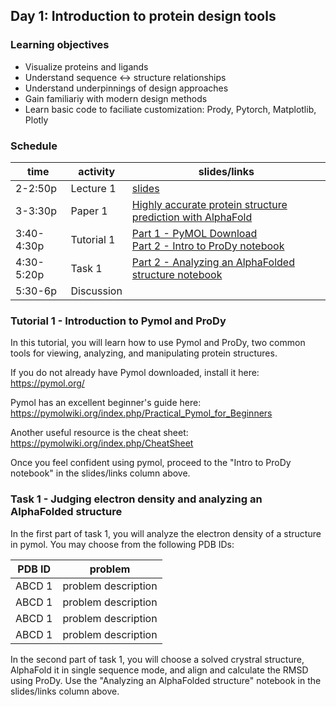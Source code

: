 ## Day 1: Introduction to protein design tools

### Learning objectives
- Visualize proteins and ligands
- Understand sequence <-> structure relationships
- Understand underpinnings of design approaches
- Gain familiariy with modern design methods
- Learn basic code to faciliate customization: Prody, Pytorch, Matplotlib, Plotly

### Schedule


| time | activity | slides/links |
|---|---|---|
| 2-2:50p | Lecture 1 | [slides](https://github.com/jmou2/PaviaProteinDesign/blob/main/01_Monday/lecture_1.pdf) |
| 3-3:30p | Paper 1 | [Highly accurate protein structure prediction with AlphaFold](https://www.nature.com/articles/s41586-021-03819-2) |
| 3:40-4:30p | Tutorial 1 | [Part 1 - PyMOL Download](https://pymol.org/) <br> [Part 2 - Intro to ProDy notebook](https://github.com/jmou2/PaviaProteinDesign/blob/main/01_Monday/tutorial_1_intro_to_prody.ipynb) |
| 4:30-5:20p | Task 1 |[Part 2 - Analyzing an AlphaFolded structure notebook](https://github.com/jmou2/PaviaProteinDesign/blob/main/01_Monday/task_1_af2.ipynb) |
| 5:30-6p | Discussion |  |

### Tutorial 1 - Introduction to Pymol and ProDy

In this tutorial, you will learn how to use Pymol and ProDy, two common tools for viewing, analyzing, and manipulating protein structures. 

If you do not already have Pymol downloaded, install it here: https://pymol.org/

Pymol has an excellent beginner's guide here: https://pymolwiki.org/index.php/Practical_Pymol_for_Beginners

Another useful resource is the cheat sheet: https://pymolwiki.org/index.php/CheatSheet 

Once you feel confident using pymol, proceed to the "Intro to ProDy notebook" in the slides/links column above. 


### Task 1 - Judging electron density and analyzing an AlphaFolded structure

In the first part of task 1, you will analyze the electron density of a structure in pymol. You may choose from the following PDB IDs: 

| PDB ID | problem | 
|---|---|
| ABCD 1 | problem description |
| ABCD 1 | problem description |
| ABCD 1 | problem description |
| ABCD 1 | problem description |

In the second part of task 1, you will choose a solved crystral structure, AlphaFold it in single sequence mode, and align and calculate the RMSD using ProDy. Use the "Analyzing an AlphaFolded structure" notebook in the slides/links column above.

